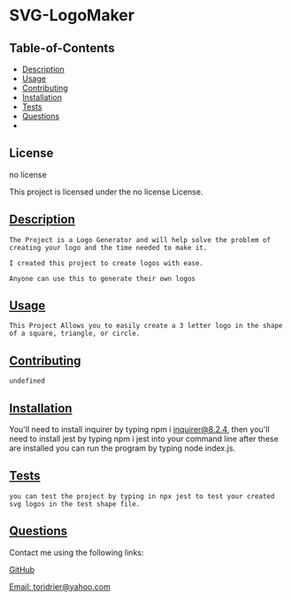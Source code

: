 #  SVG-LogoMaker

 ##  Table-of-Contents
  
  * [Description](#description)
  * [Usage](#usage)
  * [Contributing](#contributing)
  * [Installation](#installation)
  * [Tests](#tests)
  * [Questions](#questions)
  * 
 
##  License
  
  no license
  
  This project is licensed under the no license License. 
      
    
   ## [Description](#table-of-contents)
  
    The Project is a Logo Generator and will help solve the problem of creating your logo and the time needed to make it.
  
    I created this project to create logos with ease.
  
    Anyone can use this to generate their own logos
  
  ## [Usage](#table-of-contents)
    This Project Allows you to easily create a 3 letter logo in the shape of a square, triangle, or circle.
   
  ## [Contributing](#table-of-contents)
    
    undefined
  
  ## [Installation](#table-of-contents)

   You'll need to install inquirer by typing npm i inquirer@8.2.4, then you'll need to install jest by typing
  npm i jest into your command line after these are installed you can run the program by typing node index.js.
  
  ## [Tests](#table-of-contents)
  
    you can test the project by typing in npx jest to test your created svg logos in the test shape file.
  
   ## [Questions](#table-of-contents)
  
  Contact me using the following links:
  
  [GitHub](https://github.com/victoria-19)
  
  [Email: toridrier@yahoo.com](mailto:toridrier@yahoo.com)
